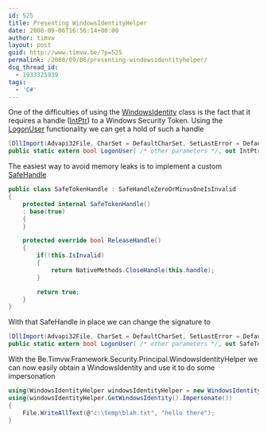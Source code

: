 ```yaml
---
id: 525
title: Presenting WindowsIdentityHelper
date: 2008-09-06T16:56:14+00:00
author: timvw
layout: post
guid: http://www.timvw.be/?p=525
permalink: /2008/09/06/presenting-windowsidentityhelper/
dsq_thread_id:
  - 1933325939
tags:
  - 'C#'
---
```

One of the difficulties of using the [WindowsIdentity](http://msdn.microsoft.com/en-us/library/system.security.principal.windowsidentity.aspx) class is the fact that it requires a handle ([IntPtr](http://msdn.microsoft.com/en-us/library/system.intptr.aspx)) to a Windows Security Token. Using the [LogonUser](http://msdn.microsoft.com/en-us/library/aa378184(VS.85).aspx) functionality we can get a hold of such a handle

```csharp
[DllImport(Advapi32File, CharSet = DefaultCharSet, SetLastError = DefaultSetLastError)]
public static extern bool LogonUser( /* other parameters */, out IntPtr userTokenHandle);
```

The easiest way to avoid memory leaks is to implement a custom [SafeHandle](http://msdn.microsoft.com/en-us/library/system.runtime.interopservices.safehandle.aspx)

```csharp
public class SafeTokenHandle : SafeHandleZeroOrMinusOneIsInvalid
{
	protected internal SafeTokenHandle()
	: base(true)
	{
	}

	protected override bool ReleaseHandle()
	{
		if(!this.IsInvalid)
		{
			return NativeMethods.CloseHandle(this.handle);
		}

		return true;
	}
}
```

With that SafeHandle in place we can change the signature to

```csharp
[DllImport(Advapi32File, CharSet = DefaultCharSet, SetLastError = DefaultSetLastError)]
public static extern bool LogonUser( /* other parameters */, out SafeTokenHandle userTokenHandle);
```

With the Be.Timvw.Framework.Security.Principal.WindowsIdentityHelper we can now easily obtain a WindowsIdentity and use it to do some impersonation

```csharp
using(WindowsIdentityHelper windowsIdentityHelper = new WindowsIdentityHelper(username, domain, password))
using(windowsIdentityHelper.GetWindowsIdentity().Impersonate())
{
	File.WriteAllText(@"c:\temp\blah.txt", "hello there");
}
```
